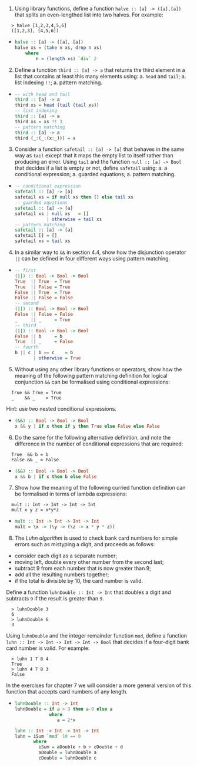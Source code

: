 1. Using library functions, define a function `halve :: [a] -> ([a],[a])` that splits an even-lengthed list into two halves. For example:

```
  > halve [1,2,3,4,5,6]
  ([1,2,3], [4,5,6])
```

  * ```haskell
    halve :: [a] -> ([a], [a])
    halve xs = (take n xs, drop n xs)
        where
            n = (length xs) `div` 2
    ```

2. Define a function `third :: [a] -> a` that returns the third element in a list that contains at least this many elements using:
  a. `head` and `tail`;
  a. list indexing `!!`;
  a. pattern matching.

  * ```haskell
    -- with head and tail
    third :: [a] -> a
    third xs = head (tail (tail xs))
    -- list indexing
    third :: [a] -> a
    third xs = xs !! 3
    -- pattern matching
    third :: [a] -> a
    third (_:(_:(x:_))) = x
    ```

3. Consider a function `safetail :: [a] -> [a]` that behaves in the same way  as `tail` except that it maps the empty list to itself rather than producing an error. Using `tail` and the function `null :: [a] -> Bool` that decides if a list is empty or not, define `safetail` using:
  a. a conditional expression;
  a. guarded equations;
  a. pattern matching.

  * ```haskell
    -- conditional expression
    safetail :: [a] -> [a]
    safetail xs = if null xs then [] else tail xs
    -- guarded equations
    safetail :: [a] -> [a]
    safetail xs | null xs   = []
                | otherwise = tail xs
    -- pattern matching
    safetail :: [a] -> [a]
    safetail [] = []
    safetail xs = tail xs
    ```


4. In a similar way to `&&` in section 4.4, show how the disjunction operator `||` can be defined in four different ways using pattern matching.
  * ```haskell
    -- first
    (||) :: Bool -> Bool -> Bool
    True  || True  = True
    True  || False = True
    False || True  = True
    False || False = False
    -- second
    (||) :: Bool -> Bool -> Bool
    False || False = False
    _     || _     = True
    -- third
    (||) :: Bool -> Bool -> Bool
    False || b     = b
    True  || _     = False
    -- fourth
    b || c | b == c    = b
           | otherwise = True
    ```

5. Without using any other library functions or operators, show how the meaning of the following pattern matching definition for logical conjunction `&&` can be formalised using conditional expressions:
```
  True && True = True
  _    && _    = True
```
Hint: use two nested conditional expressions.

  * ```haskell
    (&&) :: Bool -> Bool -> Bool
    x && y | if x then if y then True else False else False
    ```

6. Do the same for the following alternative definition, and note the difference in the number of conditional expressions that are required:
```
  True  && b = b
  False && _ = False
```
  * ```haskell
    (&&) :: Bool -> Bool -> Bool
    x && b | if x then b else False
    ```

7. Show how the meaning of the following curried function definition can be formalised in terms of lambda expressions:
```
  mult :: Int -> Int -> Int -> Int
  mult x y z = x*y*z
```
  * ```haskell
    mult :: Int -> Int -> Int -> Int
    mult = \x -> (\y -> (\z -> x * y * z))
    ```

8. The _Luhn algorithm_ is used to check bank card numbers for simple errors such as mistyping a digit, and proceeds as follows:
  * consider each digit  as a separate number;
  * moving left, double every other number from the second last;
  * subtract 9 from each number that is now greater than 9;
  * add all the resulting numbers together;
  * if the total is divisible by 10, the card number is valid.

Define a function `luhnDouble :: Int -> Int` that doubles a digit and subtracts `9` if the result is greater than `9`.
```
  > luhnDouble 3
  6
  > luhnDouble 6
  3
```
Using `luhnDouble` and the integer remainder function `mod`, define a function `luhn :: Int -> Int -> Int -> Int -> Bool` that decides if a four-digit bank card number is valid. For example:
```
  > luhn 1 7 8 4
  True
  > luhn 4 7 8 3
  False
```
In the exercises for chapter 7 we will consider a more general version of this function that accepts card numbers of any length.

  * ```haskell
    luhnDouble :: Int -> Int
    luhnDouble = if a > 9 then a-9 else a
                 where
                    a = 2*x

    luhn :: Int -> Int -> Int -> Int
    luhn = iSum `mod` 10 == 0
           where
             iSum = aDouble + b + cDouble + d
             aDouble = luhnDouble a
             cDouble = luhnDouble c
    ```

